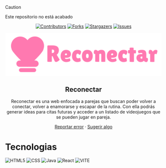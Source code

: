 > [!CAUTION]
> Este repositorio no está acabado


<a name="readme-top"></a>

<div align="center">

[![Contributors][contributors-shield]][contributors-url]
[![Forks][forks-shield]][forks-url]
[![Stargazers][stars-shield]][stars-url]
[![Issues][issues-shield]][issues-url]

<a href="https://github.com/aitordsgn/citas">
  <img src="https://github.com/aitordsgn/citas/blob/main/public/Icono_opt.svg" alt="Logo" width="800" />
</a>

## Reconectar

Reconectar es una web enfocada a parejas que buscan poder volver a conectar, volver a enamorarse y escapar de la rutina. Con ella podrás generar ideas para citas futuras y acceder a un listado de videojuegos que se pueden jugar en pareja.

[Reportar error](https://github.com/aitordsgn/citas/issues) · [Sugerir algo](https://github.com/aitordsgn/citas/issues)

</div>

# Tecnologias
![[HTML5](https://img.shields.io/badge/-HTML5-333333?style=flat&logo=HTML5)](https://img.shields.io/badge/HTML5-E34F26?style=for-the-badge&logo=html5&logoColor=white)
![CSS](https://img.shields.io/badge/CSS3-1572B6?style=for-the-badge&logo=css3&logoColor=white)
![Java](https://img.shields.io/badge/JavaScript-323330?style=for-the-badge&logo=javascript&logoColor=F7DF1E)
![React](https://img.shields.io/badge/React-20232A?style=for-the-badge&logo=react&logoColor=61DAFB)
![VITE](https://img.shields.io/badge/Vite-B73BFE?style=for-the-badge&logo=vite&logoColor=FFD62E)



[contributors-shield]: https://img.shields.io/github/contributors/aitordsgn/citas.svg?style=for-the-badge
[contributors-url]: https://github.com/aitordsgn/citas/graphs/contributors
[forks-shield]: https://img.shields.io/github/forks/aitordsgn/citas.svg?style=for-the-badge
[forks-url]: https://github.com/aitordsgn/citas/graphs/network/members
[stars-shield]: https://img.shields.io/github/stars/aitordsgn/citas.svg?style=for-the-badge
[stars-url]: https://github.com/aitordsgn/citas/graphs/stargazers
[issues-shield]: https://img.shields.io/github/issues/aitordsgn/citas.svg?style=for-the-badge
[issues-url]: https://github.com/aitordsgn/citas/graphs/issues
